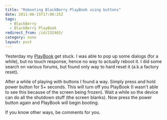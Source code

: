 ```yaml
---
title: "Rebooting BlackBerry PlayBook using buttons"
date: 2011-06-15T17:06:25Z
tags:
  - BlackBerry
  - BlackBerry PlayBook
redirect_from: /id/232465/
category: none
layout: post
---
```

Yesterday my [PlayBook][1] get stuck. I was able to pop up some dialogs (for a while), but no touch response, hence no way to actually reboot it. I did some search on various forums, but found only way to hard reset it (a.k.a factory reset).

After a while of playing with buttons I found a way. Simply press and hold power button for 5+ seconds. This will turn off you PlayBook (I wasn't able to see this because of the screen being frozen). Wait a while so the device can do all the shutdown  stuff (the screen blanks). Now press the power button again and PlayBook will begin booting.

If you know other ways, be comments for you.

[1]: http://us.blackberry.com/playbook-tablet/
